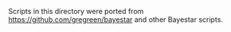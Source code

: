 Scripts in this directory were ported from https://github.com/gregreen/bayestar and other Bayestar scripts.
